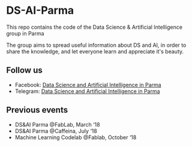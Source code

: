 # DS-AI-Parma
This repo contains the code of the Data Science &amp; Artificial Intelligence group in Parma

The group aims to spread useful information about DS and AI, in order to share the knowledge, and let everyone learn and appreciate it's beauty.

## Follow us
* Facebook: [Data Science and Artificial Intelligence in Parma](https://www.facebook.com/DSAIinParma/)
* Telegram: [Data Science and Artificial Intelligence in Parma](https://t.me/joinchat/G1YIUBA4t85VXTZzIwqIOw)

## Previous events
* DS&AI Parma @FabLab, March ‘18
* DS&AI Parma @Caffeina, July ‘18
* Machine Learning Codelab @Fablab, October ‘18
